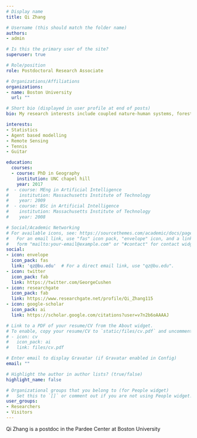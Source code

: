 ```yaml
---
# Display name
title: Qi Zhang

# Username (this should match the folder name)
authors:
- admin

# Is this the primary user of the site?
superuser: true

# Role/position
role: Postdoctoral Research Associate

# Organizations/Affiliations
organizations:
- name: Boston University
  url: ""

# Short bio (displayed in user profile at end of posts)
bio: My research interests include coupled nature-human systems, forest conservation. 

interests:
- Statistics
- Agent based modelling
- Remote Sensing
- Tennis
- Guitar

education:
  courses:
  - course: PhD in Geography
    institution: UNC chapel hill
    year: 2017
#  - course: MEng in Artificial Intelligence
#    institution: Massachusetts Institute of Technology
#    year: 2009
#  - course: BSc in Artificial Intelligence
#    institution: Massachusetts Institute of Technology
#    year: 2008

# Social/Academic Networking
# For available icons, see: https://sourcethemes.com/academic/docs/page-builder/#icons
#   For an email link, use "fas" icon pack, "envelope" icon, and a link in the
#   form "mailto:your-email@example.com" or "#contact" for contact widget.
social:
- icon: envelope
  icon_pack: fas
  link: 'qz@bu.edu'  # For a direct email link, use "qz@bu.edu".
- icon: twitter
  icon_pack: fab
  link: https://twitter.com/GeorgeCushen
- icon: researchgate
  icon_pack: fab
  link: https://www.researchgate.net/profile/Qi_Zhang115
- icon: google-scholar
  icon_pack: ai
  link: https://scholar.google.com/citations?user=v7n2b6oAAAAJ

# Link to a PDF of your resume/CV from the About widget.
# To enable, copy your resume/CV to `static/files/cv.pdf` and uncomment the lines below.
# - icon: cv
#   icon_pack: ai
#   link: files/cv.pdf

# Enter email to display Gravatar (if Gravatar enabled in Config)
email: ""

# Highlight the author in author lists? (true/false)
highlight_name: false

# Organizational groups that you belong to (for People widget)
#   Set this to `[]` or comment out if you are not using People widget.
user_groups:
- Researchers
- Visitors
---
```


Qi Zhang is a postdoc in the Pardee Center at Boston University
